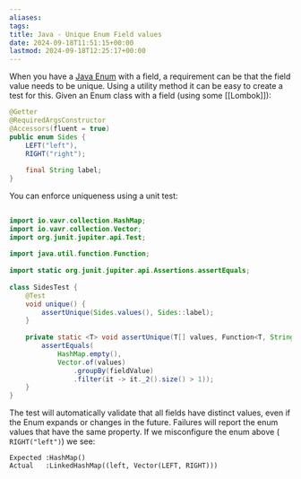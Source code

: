 ```yaml
---
aliases: 
tags: 
title: Java - Unique Enum Field values
date: 2024-09-18T11:51:15+00:00
lastmod: 2024-09-18T12:25:17+00:00
---
```

When you have a [Java Enum](https://www.baeldung.com/a-guide-to-java-enums) with a field, a requirement can be that the field value needs to be unique. Using a utility method it can be easy to create a test for this. Given an Enum class with a field (using some [[Lombok]]):

```java
@Getter
@RequiredArgsConstructor
@Accessors(fluent = true)
public enum Sides {  
    LEFT("left"),  
    RIGHT("right");  
  
    final String label;
}
```

You can enforce uniqueness using a unit test:

```java
  
import io.vavr.collection.HashMap;  
import io.vavr.collection.Vector;  
import org.junit.jupiter.api.Test;  
  
import java.util.function.Function;  
  
import static org.junit.jupiter.api.Assertions.assertEquals;  
  
class SidesTest {  
    @Test  
    void unique() {  
        assertUnique(Sides.values(), Sides::label);  
    }  
  
    private static <T> void assertUnique(T[] values, Function<T, String> fieldValue) {  
        assertEquals(  
            HashMap.empty(),  
            Vector.of(values)  
                .groupBy(fieldValue)  
                .filter(it -> it._2().size() > 1));  
    }  
}
```

The test will automatically validate that all fields have distinct values, even if the Enum expands or changes in the future. Failures will report the enum values that have the same property. If we misconfigure the enum above ( `RIGHT("left")`) we see:

```
Expected :HashMap()
Actual   :LinkedHashMap((left, Vector(LEFT, RIGHT)))
```